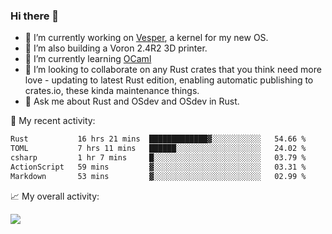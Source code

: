 ### Hi there 👋

<!--
**berkus/berkus** is a ✨ _special_ ✨ repository because its `README.md` (this file) appears on your GitHub profile.

Here are some ideas to get you started:

- 🔭 I’m currently working on ...
- 🌱 I’m currently learning ...
- 👯 I’m looking to collaborate on ...
- 🤔 I’m looking for help with ...
- 💬 Ask me about ...
- 📫 How to reach me: ...
- 😄 Pronouns: ...
- ⚡ Fun fact: ...
-->

- 🔭 I’m currently working on [Vesper](https://github.com/metta-systems/vesper), a kernel for my new OS.
- 🔭 I’m also building a Voron 2.4R2 3D printer.
- 🌱 I’m currently learning [OCaml](https://ocaml.org/manual/5.3/lex.html)
- 👯 I’m looking to collaborate on any Rust crates that you think need more love - updating to latest Rust edition, enabling automatic publishing to crates.io, these kinda maintenance things.
- 💬 Ask me about Rust and OSdev and OSdev in Rust.

💼 My recent activity:

<!--START_SECTION:waka-->

```txt
Rust           16 hrs 21 mins  █████████████▓░░░░░░░░░░░   54.66 %
TOML           7 hrs 11 mins   ██████░░░░░░░░░░░░░░░░░░░   24.02 %
csharp         1 hr 7 mins     █░░░░░░░░░░░░░░░░░░░░░░░░   03.79 %
ActionScript   59 mins         ▓░░░░░░░░░░░░░░░░░░░░░░░░   03.31 %
Markdown       53 mins         ▓░░░░░░░░░░░░░░░░░░░░░░░░   02.99 %
```

<!--END_SECTION:waka-->

📈 My overall activity:

![](http://github-profile-summary-cards.vercel.app/api/cards/profile-details?username=berkus&theme=flag_india)
